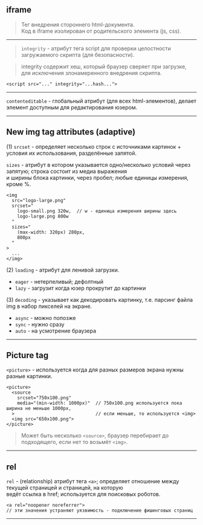 ## iframe

> Тег внедрения стороннего html-документа.  
> Код в iframe изолирован от родительского элемента (js, css).
___

> `integrity` - атрибут тега script для проверки целостности загружаемого скрипта (для безопасности).  

> integrity содержит хеш, который браузер сверяет при загрузке, для исключения злонамеренного внедрения скрипта.

`<script src="..." integrity="...hash...">`
___

`contenteditable` - глобальный атрибут (для всех html-элементов), делает элемент доступным для редактирования юзером.
___

## New img tag attributes (adaptive)

(1)
`srcset` - определяет несколько строк с источниками картинок + условия их использования, разделённые запятой.

`sizes` - атрибут в котором указывается одно/несколько условий через запятую; строка состоит из медиа выражения  
и ширины блока картинки, через пробел; любые единицы измерения, кроме %.

```
<img
  src="logo-large.png"
  srcset="
    logo-small.png 320w,  // w - единица измерения ширины здесь
    logo-large.png 800w
  "
  sizes="
    (max-width: 320px) 280px,
    800px
  "
>
  ...
</img>
```

(2)
`loading` - атрибут для ленивой загрузки.
  - `eager` - нетерпеливый; дефолтный
  - `lazy` - загрузит когда юзер прокрутит до картинки

(3) 
`decoding` - указывает как декодировать картинку, т.е. парсинг файла img в набор пикселей на экране.
  - `async` - можно попозже
  - `sync` - нужно сразу
  - `auto` - на усмотрение браузера
___

## Picture tag

`<picture>` - используется когда для разных размеров экрана нужны разные картинки.

```
<picture>
  <source
    srcset="750x100.png"
    media="(min-width: 1000px)"  // 750x100.png используется пока ширина не меньше 1000px,
  >                              // если меньше, то используется <img>
  <img src="650x100.png">
</picture>
```

> Может быть несколько `<source>`, браузер перебирает до подходящего, если нет то возьмёт `<img>`.
___

## rel

`rel` - (relationship) атрибут тега `<a>`; определяет отношение между текущей страницей и страницей, на которую  
ведёт ссылка в href; используется для поисковых роботов.

```
<a rel="noopener noreferrer">
// эти значения устраняют уязвимость - подключение фишинговых страниц
```
___



